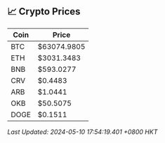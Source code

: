 ## 📈 Crypto Prices

| Coin | Price |
| ---- | ----- |
| BTC | $63074.9805 |
| ETH | $3031.3483 |
| BNB | $593.0277 |
| CRV | $0.4483 |
| ARB | $1.0441 |
| OKB | $50.5075 |
| DOGE | $0.1511 |

_Last Updated: 2024-05-10 17:54:19.401 +0800 HKT_